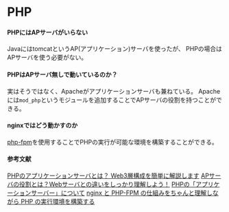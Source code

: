 # PHP

#### PHPにはAPサーバがいらない

JavaにはtomcatというAP(アプリケーション)サーバを使ったが、
PHPの場合はAPサーバを使う必要がない。

#### PHPはAPサーバ無しで動いているのか？

実はそうではなく、Apacheがアプリケーションサーバも兼ねている。
Apacheには`mod_php`というモジュールを追加することでAPサーバの役割を持つことができる。

#### nginxではどう動かすのか

[php-fpm](https://www.php.net/manual/ja/install.fpm.php)を使用することでPHPの実行が可能な環境を構築することができる。

#### 参考文献

[PHPのアプリケーションサーバとは？ Web3層構成を簡単に解説します](https://www.sejuku.net/blog/96713)
[APサーバの役割とは？Webサーバとの違いをしっかり理解しよう！](https://kitsune.blog/ap-server-summary)
[PHPの「アプリケーションサーバー」について](https://qiita.com/andrew954/items/2fa78e9f7f83bd8cb9ac)
[nginx と PHP-FPM の仕組みをちゃんと理解しながら PHP の実行環境を構築する](https://qiita.com/kotarella1110/items/634f6fafeb33ae0f51dc)